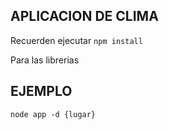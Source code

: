 ## APLICACION DE CLIMA

Recuerden ejecutar
``
npm install
``

Para las librerias

## EJEMPLO

``
node app -d {lugar}
``

